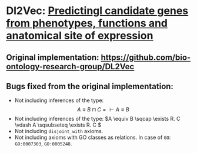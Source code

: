 # Dl2Vec: [Predictingl candidate genes from phenotypes, functions and anatomical site of expression](https://academic.oup.com/bioinformatics/article/37/6/853/5922810)

## Original implementation: <https://github.com/bio-ontology-research-group/DL2Vec>


## Bugs fixed from the original implementation:

* Not including inferences of the type: $$A \equiv B \sqcap C = \vdash A \equiv B $$
* Not including inferences of the type: $A \equiv B \sqcap \exists R. C \vdash A \sqsubseteq \exists R. C $
* Not including `disjoint_with` axioms.
* Not including axioms with GO classes as relations. In case of `GO`: `GO:0007303`, `GO:0005248`.
